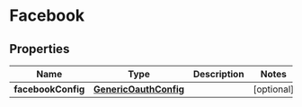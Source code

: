 # Facebook

## Properties
Name | Type | Description | Notes
------------ | ------------- | ------------- | -------------
**facebookConfig** | [**GenericOauthConfig**](GenericOauthConfig.md) |  |  [optional]
